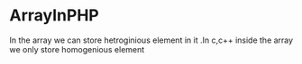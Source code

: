 # ArrayInPHP
In the array we can store hetroginious element in it .In c,c++ inside the array we only store homogenious element
